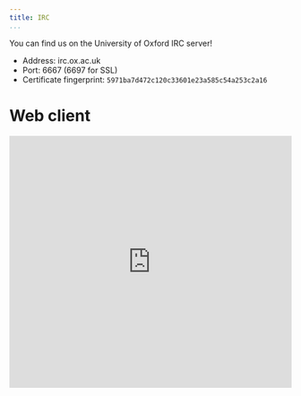 ```yaml
---
title: IRC
...
```


You can find us on the University of Oxford IRC server!

* Address: irc.ox.ac.uk
* Port: 6667 (6697 for SSL)
* Certificate fingerprint: `5971ba7d472c120c33601e23a585c54a253c2a16`

# Web client

<iframe src="https://kiwiirc.com/client/irc.ox.ac.uk/?nick=myname|?#catzcs" style="border:0; width:100%; height:450px;"></iframe>

